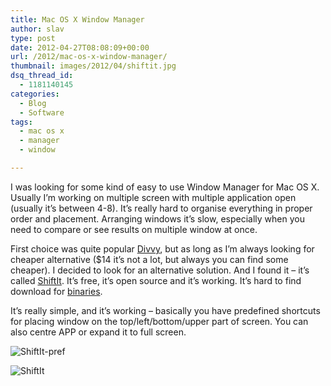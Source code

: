 ```yaml
---
title: Mac OS X Window Manager
author: slav
type: post
date: 2012-04-27T08:08:09+00:00
url: /2012/mac-os-x-window-manager/
thumbnail: images/2012/04/shiftit.jpg
dsq_thread_id:
  - 1181140145
categories:
  - Blog
  - Software
tags:
  - mac os x
  - manager
  - window

---
```

I was looking for some kind of easy to use Window Manager for Mac OS X. Usually I&#8217;m working on multiple screen with multiple application open (usually it&#8217;s between 4-8). It&#8217;s really hard to organise everything in proper order and placement. Arranging windows it&#8217;s slow, especially when you need to compare or see results on multiple window at once.

<!--more-->

First choice was quite popular [Divvy](http://mizage.com/divvy/), but as long as I&#8217;m always looking for cheaper alternative ($14 it&#8217;s not a lot, but always you can find some cheaper). I decided to look for an alternative solution. And I found it &#8211; it&#8217;s called [ShiftIt](https://github.com/fikovnik/ShiftIt#readme). It&#8217;s free, it&#8217;s open source and it&#8217;s working. It&#8217;s hard to find download for [binaries](https://github.com/fikovnik/ShiftIt/downloads).

It&#8217;s really simple, and it&#8217;s working &#8211; basically you have predefined shortcuts for placing window on the top/left/bottom/upper part of screen. You can also centre APP or expand it to full screen.

![ShiftIt-pref](images/2012/04/ShiftIt-pref.png "ShiftIt preferences panel")


![ShiftIt](images/2012/04/ShiftIt.png)